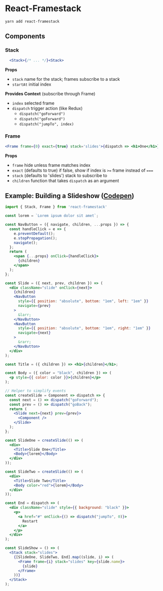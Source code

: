 # React-Framestack

```shell
yarn add react-framestack
```

## Components

### Stack

```jsx
  <Stack>{/* ... */}<Stack>
```

**Props**

- `stack` name for the stack; frames subscribe to a stack
- `startAt` initial index

**Provides Context** (subscribe through Frame)

- `index` selected frame
- `dispatch` trigger action (like Redux)
  - `dispatch("goForward")`
  - `dispatch("goForward")`
  - `dispatch("jumpTo", index)`

### Frame

```jsx
<Frame frame={0} exact={true} stack='slides'>{dispatch => <h1>One</h1>}<Frame>
```

**Props**

- `frame` hide unless frame matches index
- `exact` (defaults to true) if false, show if index is `>=` frame instead of `===`
- `stack` (defaults to 'slides') stack to subscribe to
- `children` function that takes `dispatch` as an argument

## Example: Building a Slideshow ([Codepen](https://codepen.io/alexkrolick/pen/MEPjKG/))

```jsx
import { Stack, Frame } from 'react-framestack'
```

```jsx
const lorem = `Lorem ipsum dolor sit amet`;

const NavButton = ({ navigate, children, ...props }) => {
  const handleClick = e => {
    e.preventDefault();
    e.stopPropagation();
    navigate();
  };
  return (
    <span {...props} onClick={handleClick}>
      {children}
    </span>
  );
};

const Slide = ({ next, prev, children }) => (
  <div className="slide" onClick={next}>
    {children}
    <NavButton
      style={{ position: "absolute", bottom: "1em", left: "1em" }}
      navigate={prev}
    >
      &larr;
    </NavButton>
    <NavButton
      style={{ position: "absolute", bottom: "1em", right: "1em" }}
      navigate={next}
    >
      &rarr;
    </NavButton>
  </div>
);

const Title = ({ children }) => <h1>{children}</h1>;

const Body = ({ color = "black", children }) => (
  <p style={{ color: color }}>{children}</p>
);

// Helper to simplify events
const createSlide = Component => dispatch => {
  const next = () => dispatch("goForward");
  const prev = () => dispatch("goBack");
  return (
    <Slide next={next} prev={prev}>
      <Component />
    </Slide>
  );
};

const SlideOne = createSlide(() => (
  <div>
    <Title>Slide One</Title>
    <Body>{lorem}</Body>
  </div>
));

const SlideTwo = createSlide(() => (
  <div>
    <Title>Slide Two</Title>
    <Body color="red">{lorem}</Body>
  </div>
));

const End = dispatch => (
  <div className="slide" style={{ background: "black" }}>
    <p>
      <a href="#" onClick={() => dispatch("jumpTo", 0)}>
        Restart
      </a>
    </p>
  </div>
);

const SlideShow = () => (
  <Stack stack="slides">
    {[SlideOne, SlideTwo, End].map((slide, i) => (
      <Frame frame={i} stack="slides" key={slide.name}>
        {slide}
      </Frame>
    ))}
  </Stack>
);
```
